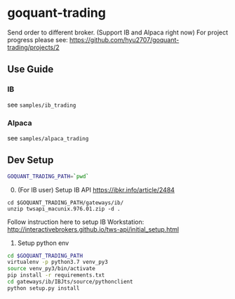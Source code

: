 # goquant-trading
Send order to different broker. (Support IB and Alpaca right now)
For project progress please see: https://github.com/hyu2707/goquant-trading/projects/2

## Use Guide
### IB
see `samples/ib_trading`
### Alpaca
see `samples/alpaca_trading`

## Dev Setup
```bash
GOQUANT_TRADING_PATH=`pwd`
```
0. (For IB user) Setup IB API
https://ibkr.info/article/2484
```
cd $GOQUANT_TRADING_PATH/gateways/ib/
unzip twsapi_macunix.976.01.zip -d .
```
Follow instruction here to setup IB Workstation: http://interactivebrokers.github.io/tws-api/initial_setup.html

1. Setup python env
```bash
cd $GOQUANT_TRADING_PATH
virtualenv -p python3.7 venv_py3
source venv_py3/bin/activate
pip install -r requirements.txt
cd gateways/ib/IBJts/source/pythonclient
python setup.py install
```
